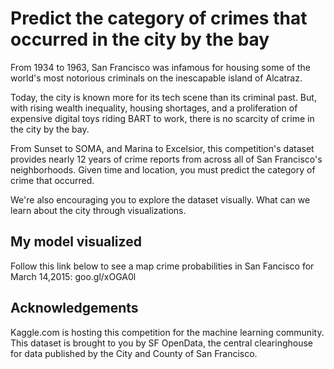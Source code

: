 # Predict the category of crimes that occurred in the city by the bay

From 1934 to 1963, San Francisco was infamous for housing some of the world's most notorious criminals on the inescapable island of Alcatraz.

Today, the city is known more for its tech scene than its criminal past. But, with rising wealth inequality, housing shortages, and a proliferation of expensive digital toys riding BART to work, there is no scarcity of crime in the city by the bay.

From Sunset to SOMA, and Marina to Excelsior, this competition's dataset provides nearly 12 years of crime reports from across all of San Francisco's neighborhoods. Given time and location, you must predict the category of crime that occurred.

We're also encouraging you to explore the dataset visually. What can we learn about the city through visualizations.

## My model visualized

Follow this link below to see a map crime probabilities in San Fancisco for March 14,2015: goo.gl/xOGA0l

## Acknowledgements

Kaggle.com is hosting this competition for the machine learning community. This dataset is brought to you by SF OpenData, the central clearinghouse for data published by the City and County of San Francisco.
